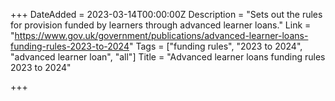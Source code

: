 +++
DateAdded = 2023-03-14T00:00:00Z
Description = "Sets out the rules for provision funded by learners through advanced learner loans."
Link = "https://www.gov.uk/government/publications/advanced-learner-loans-funding-rules-2023-to-2024"
Tags = ["funding rules", "2023 to 2024", "advanced learner loan", "all"]
Title = "Advanced learner loans funding rules 2023 to 2024"

+++
